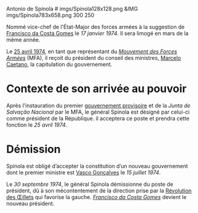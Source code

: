 Antonio de Spínola # imgs/Spinola128x128.png
&IMG imgs/Spinola783x658.png 300 250

Nommé vice-chef de l'État-Major des forces armées à la suggestion de [Francisco da Costa Gomes](articles/09_costa_gomes.md) le *17 janvier 1974*. Il sera limogé en mars de la même année.

Le [25 avril 1974](articles/04_Revo_Oeillet.md), en tant que représentant du *[Mouvement des Forces Armées](articles/05_mfa.md)* (MFA), il reçoit du président du conseil des ministres, [Marcelo Caetano](articles/03_Marcelo_Caetano.md), la capitulation du gouvernement.

# Contexte de son arrivée au pouvoir

Après l'instauration du premier [gouvernement provisoire](articles/07_Gouvernement_Prov.md) et de la *Junta de Salvação Nacional* par le MFA, le général Spínola est désigné par celui-ci comme président de la République. il acceptera ce poste et prendra cette fonction le *25 avril 1974*.

# Démission

Spínola est obligé d’accepter la constitution d’un nouveau gouvernement dont le premier ministre est [Vasco Gonçalves](articles/08_vasco_goncalves.md) le *15 juillet 1974*.

Le *30 septembre 1974*, le général Spinola démissionne du poste de président, dû à son mécontentement de la direction prise par la [Révolution des Œillets](articles/04_Revo_Oeillet.md) qui favorise la gauche. *[Francisco da Costa Gomes](articles/09_costa_gomes.md)* devient le nouveau président.
